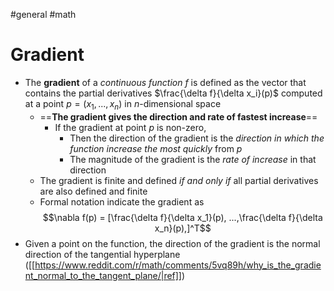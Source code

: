 #general #math 
# Gradient 
- The **gradient** of a *continuous function* $f$ is defined as the vector that contains the partial derivatives $\frac{\delta f}{\delta x_i}(p)$ computed at a point $p = (x_1, ...,x_n)$ in $n$-dimensional space
	- ==**The gradient gives the direction and rate of fastest increase**==
		- If the gradient at point $p$ is non-zero, 
			- Then the direction of the gradient is the *direction in which the function increase the most quickly* from $p$ 
			- The magnitude of the gradient is the *rate of increase* in that direction
	- The gradient is finite and defined *if and only if* all partial derivatives are also defined and finite
	- Formal notation indicate the gradient as
	$$\nabla f(p) = [\frac{\delta f}{\delta x_1}(p), ...,\frac{\delta f}{\delta x_n}(p),]^T$$
- Given a point on the function, the direction of the gradient is the normal direction of the tangential hyperplane ([[https://www.reddit.com/r/math/comments/5vq89h/why_is_the_gradient_normal_to_the_tangent_plane/|ref]])
